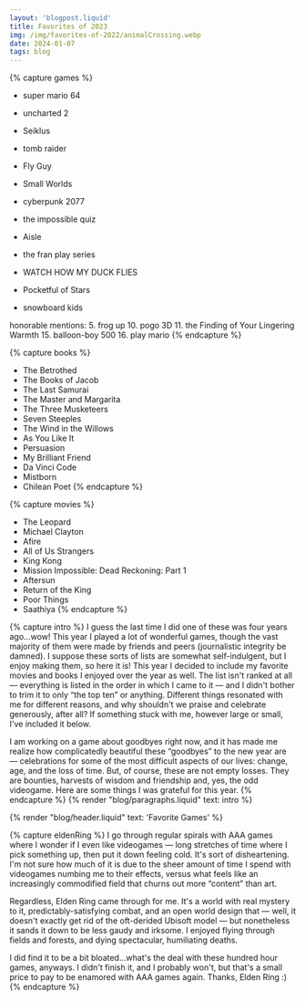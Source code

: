 ```yaml
---
layout: 'blogpost.liquid'
title: Favorites of 2023
img: /img/favorites-of-2022/animalCrossing.webp
date: 2024-01-07
tags: blog
---
```


{% capture games %}
- super mario 64
- uncharted 2

- Seiklus
- tomb raider
- Fly Guy
- Small Worlds

- cyberpunk 2077
- the impossible quiz
- Aisle

- the fran play series
- WATCH HOW MY DUCK FLIES
- Pocketful of Stars
- snowboard kids

honorable mentions:
5. frog up
10. pogo 3D
11. the Finding of Your Lingering Warmth
15. balloon-boy  500
16. play mario
{% endcapture %}

{% capture books %}
- The Betrothed
- The Books of Jacob
- The Last Samurai
- The Master and Margarita
- The Three Musketeers
- Seven Steeples
- The Wind in the Willows
- As You Like It
- Persuasion
- My Brilliant Friend
- Da Vinci Code
- Mistborn
- Chilean Poet
{% endcapture %}


{% capture movies %}
- The Leopard
- Michael Clayton
- Afire
- All of Us Strangers
- King Kong
- Mission Impossible: Dead Reckoning: Part 1
- Aftersun
- Return of the King
- Poor Things
- Saathiya
{% endcapture %}

<!-- INTRO -->
{% capture intro %}
I guess the last time I did one of these was four years ago…wow! This year I played a lot of wonderful games, though the vast majority of them were made by friends and peers (journalistic integrity be damned). I suppose these sorts of lists are somewhat self-indulgent, but I enjoy making them, so here it is! This year I decided to include my favorite movies and books I enjoyed over the year as well. The list isn't ranked at all — everything is listed in the order in which I came to it — and I didn't bother to trim it to only “the top ten” or anything. Different things resonated with me for different reasons, and why shouldn't we praise and celebrate generously, after all? If something stuck with me, however large or small, I've included it below.

I am working on a game about goodbyes right now, and it has made me realize how complicatedly beautiful these “goodbyes” to the new year are — celebrations for some of the most difficult aspects of our lives: change, age, and the loss of time. But, of course, these are not empty losses. They are bounties, harvests of wisdom and friendship and, yes, the odd videogame. Here are some things I was grateful for this year.
{% endcapture %}
{% render "blog/paragraphs.liquid" text: intro %}


<!-- ============================================================== -->
<!-- ==========    GAMES WRITE UPS     ============================ -->
<!-- ============================================================== -->

{% render "blog/header.liquid" text: 'Favorite Games' %}

<!-- ELDEN RING -->
{% capture eldenRing %}
I go through regular spirals with AAA games where I wonder if I even like videogames — long stretches of time where I pick something up, then put it down feeling cold. It's sort of disheartening. I'm not sure how much of it is due to the sheer amount of time I spend with videogames numbing me to their effects, versus what feels like an increasingly commodified field that churns out more “content” than art.

Regardless, Elden Ring came through for me. It's a world with real mystery to it, predictably-satisfying combat, and an open world design that — well, it doesn't exactly get rid of the oft-derided Ubisoft model — but nonetheless it sands it down to be less gaudy and irksome. I enjoyed flying through fields and forests, and dying spectacular, humiliating deaths.

I did find it to be a bit bloated…what's the deal with these hundred hour games, anyways. I didn't finish it, and I probably won't, but that's a small price to pay to be enamored with AAA games again. Thanks, Elden Ring :)
{% endcapture %}